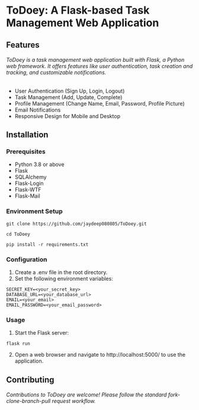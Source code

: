 # ToDoey: A Flask-based Task Management Web Application
## Features
###### ToDoey is a task management web application built with Flask, a Python web framework. It offers features like user authentication, task creation and tracking, and customizable notifications.


*   User Authentication (Sign Up, Login, Logout)
*   Task Management (Add, Update, Complete)
*   Profile Management (Change Name, Email, Password, Profile Picture)
*   Email Notifications
*   Responsive Design for Mobile and Desktop

## Installation
### Prerequisites

*   Python 3.8 or above
*   Flask
*   SQLAlchemy
*   Flask-Login
*   Flask-WTF
*   Flask-Mail

### Environment Setup
```
git clone https://github.com/jaydeep080805/ToDoey.git
```
```
cd ToDoey
```
```
pip install -r requirements.txt
```
### Configuration
1. Create a .env file in the root directory.
2. Set the following environment variables:
```
SECRET_KEY=<your_secret_key>
DATABASE_URL=<your_database_url>
EMAIL=<your_email>
EMAIL_PASSWORD=<your_email_password>
```
### Usage
1. Start the Flask server:
```
flask run
```
2. Open a web browser and navigate to http://localhost:5000/ to use the application.

## Contributing
###### Contributions to ToDoey are welcome! Please follow the standard fork-clone-branch-pull request workflow.
